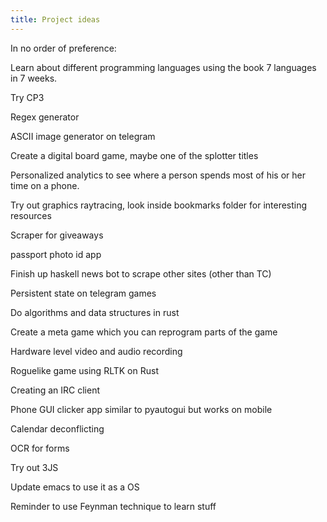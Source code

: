 ```yaml
---
title: Project ideas
---
```


In no order of preference: 


Learn about different programming languages using the book 7 languages in 7
weeks.

Try CP3

Regex generator

ASCII image generator on telegram

Create a digital board game, maybe one of the splotter titles

Personalized analytics to see where a person spends most of his or her time on a
phone.

Try out graphics raytracing, look inside bookmarks folder for interesting
resources

Scraper for giveaways

passport photo id app

Finish up haskell news bot to scrape other sites (other than TC)

Persistent state on telegram games

Do algorithms and data structures in rust

Create a meta game which you can reprogram parts of the game

Hardware level video and audio recording

Roguelike game using RLTK on Rust

Creating an IRC client

Phone GUI clicker app similar to pyautogui but works on mobile

Calendar deconflicting

OCR for forms

Try out 3JS

Update emacs to use it as a OS

Reminder to use Feynman technique to learn stuff
